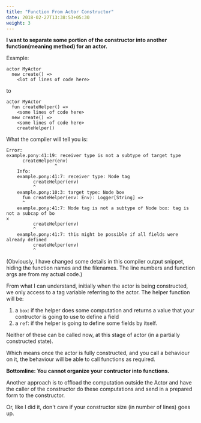 ```yaml
---
title: "Function From Actor Constructor"
date: 2018-02-27T13:38:53+05:30
weight: 3
---
```


**I want to separate some portion of the constructor into another function(meaning method) for an actor.**

Example:
```
actor MyActor
  new create() =>
    <lot of lines of code here>
```

to

```
actor MyActor
  fun createHelper() =>
    <some lines of code here>
  new create() =>
    <some lines of code here>
    createHelper()
```

What the compiler will tell you is:

```
Error:
example.pony:41:19: receiver type is not a subtype of target type
      createHelper(env)
                  ^
    Info:
    example.pony:41:7: receiver type: Node tag
          createHelper(env)
          ^
    example.pony:10:3: target type: Node box
      fun createHelper(env: Env): Logger[String] =>
      ^
    example.pony:41:7: Node tag is not a subtype of Node box: tag is not a subcap of bo
x
          createHelper(env)
          ^
    example.pony:41:7: this might be possible if all fields were already defined
          createHelper(env)
          ^
```

(Obviously, I have changed some details in this compiler output snippet, hiding the function names and the filenames. The line numbers and function args are from my actual code.)

From what I can understand, initially when the actor is being constructed, we only access to a tag variable referring to the actor. The helper function will be:

1. a `box`: if the helper does some computation and returns a value that your contructor is going to use to define a field
2. a `ref`: if the helper is going to define some fields by itself.

Neither of these can be called now, at this stage of actor (in a partially constructed state).

Which means once the actor is fully constructed, and you call a behaviour on it, the behaviour will be able to call functions as required.

**Bottomline: You cannot organize your contructor into functions.**

Another approach is to offload the computation outside the Actor and have the caller of the constructor do these computations and send in a prepared form to the constructor.

Or, like I did it, don't care if your constructor size (in number of lines) goes up.
